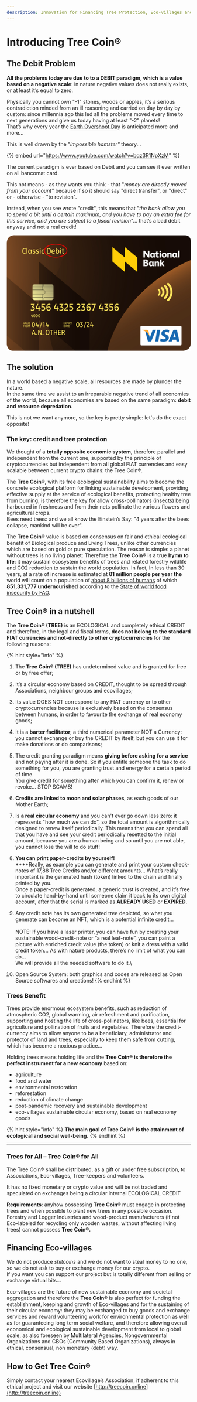 ```yaml
---
description: Innovation for Financing Tree Protection, Eco-villages and Sustainability
---
```


# Introducing Tree Coin®

## The Debit Problem

**All the problems today are due to to a DEBIT paradigm, which is a value based on a negative scale**: in nature negative values does not really exists, or at least it’s equal to zero.

Physically you cannot own "-1" stones, woods or apples, it’s a serious contradiction minded from an ill reasoning and carried on day by day by custom: since millennia ago this led all the problems moved every time to next generations and give us today having at least "-2" planets!\
That’s why every year the [Earth Overshoot Day](https://en.wikipedia.org/wiki/Earth\_Overshoot\_Day) is anticipated more and more...

This is well drawn by the "_impossible hamster"_ theory...

{% embed url="https://www.youtube.com/watch?v=bqz3R1NpXzM" %}

The current paradigm is ever based on Debit and you can see it ever written on all bancomat card.

This not means - as they wants you think - that "_money are directly moved from your account"_ because if so it should say "direct transfer", or "direct" or - otherwise - "to revision".

Instead, when you see wrote "credit", this means that "_the bank allow you to spend a bit until a certain maximum, and you have to pay an extra fee for this service, and you are subject to a fiscal revision_"… that’s a bad debit anyway and not a real credit!

![Sample of a Debit card you already have in your wallet](<.gitbook/assets/immagine (1).png>)

## **The solution** <a href="#10f8" id="10f8"></a>

In a world based a negative scale, all resources are made by plunder the nature.\
In the same time we assist to an irreparable negative trend of all economies of the world, because all economies are based on the same paradigm: **debit and resource depredation**.

This is not we want anymore, so the key is pretty simple: let's do the exact opposite!

### The key: credit and tree protection

We thought of a **totally opposite economic system**, therefore parallel and independent from the current one, supported by the principle of cryptocurrencies but independent from all global FIAT currencies and easy scalable between current crypto chains: the Tree Coin®.

The **Tree Coin**®, with its free ecological sustainability aims to become the concrete ecological platform for linking sustainable development, providing effective supply at the service of ecological benefits, protecting healthy tree from burning, is therefore the key for allow cross-pollinators (insects) being harboured in freshness and from their nets pollinate the various flowers and agricultural crops.\
Bees need trees: and we all know the Einstein’s Say: "4 years after the bees collapse, mankind will be over".



The **Tree Coin®** value is based on consensus on fair and ethical ecological benefit of Biological produce and Living Trees, unlike other currencies which are based on gold or pure speculation. The reason is simple: a planet without trees is no living planet: Therefore the **Tree Coin®** is a true **hymn to life**: it may sustain ecosystem benefits of trees and related forestry wildlife and CO2 reduction to sustain the world population. In fact, In less than 30 years, at a rate of increase is estimated at **81 million people per year the** world will count on a population of [about 8 billions of humans](https://www.worldometers.info/world-population/) of which **851,331,777 undernourished** according to the [State of world food insecurity by FAO](https://www.fao.org/publications/sofi/en/).

## **Tree Coin®** in a nutshell

The **Tree Coin® (TREE)** is an ECOLOGICAL and completely ethical CREDIT and therefore, in the legal and fiscal terms, **does not belong to the standard FIAT currencies and not-directly to other cryptocurrencies** for the following reasons:

{% hint style="info" %}
1. The **Tree Coin® (TREE)** has undetermined value and is granted for free or by free offer;
2. It’s a circular economy based on CREDIT, thought to be spread through Associations, neighbour groups and ecovillages;
3. Its value DOES NOT correspond to any FIAT currency or to other cryptocurrencies because is exclusively based on the consensus between humans, in order to favourite the exchange of real economy goods;
4. It is a **barter facilitator**, a third numerical parameter NOT a Currency: you cannot exchange or buy the CREDIT by itself, but you can use it for make donations or do comparisons;
5. The credit granting paradigm means **giving before asking for a service** and not paying after it is done. So if you entitle someone the task to do something for you, you are granting trust and energy for a certain period of time.\
   You give credit for something after which you can confirm it, renew or revoke... STOP SCAMS!
6. **Credits are linked to moon and solar phases**, as each goods of our Mother Earth;
7. Is **a real circular economy** and you can't ever go down less zero: it represents "how much we can do", so the total amount is algorithmically designed to renew itself periodically. This means that you can spend all that you have and see your credit periodically resetted to the initial amount, because you are a human being and so until you are not able, you cannot lose the will to do stuff!
8. **You can print paper-credits by yourself!**\
   ****Really, as example you can generate and print your custom check-notes of 17,88 Tree Credits and/or different amounts… What’s really important is the generated hash (token) linked to the chain and finally printed by you.\
   Once a paper-credit is generated, a generic trust is created, and it’s free to circulate hand-by-hand until someone claim it back to its own digital account, after that the serial is marked as **ALREADY USED** or **EXPIRED**.
9. Any credit note has its own generated tree depicted, so what you generate can become an NFT, which is a potential infinite credit...\
   \
   NOTE: If you have a laser printer, you can have fun by creating your sustainable wood-credit-note or “a real leaf-note”, you can paint a picture with enriched credit value (the token) or knit a dress with a valid credit token… As with nature products, there’s no limit of what you can do…\
   We will provide all the needed software to do it.\

10. Open Source System: both graphics and codes are released as Open Source softwares and creations!
{% endhint %}



### Trees Benefit

Trees provide enormous ecosystem benefits, such as reduction of atmospheric CO2, global warming, air refreshment and purification, supporting and hosting the life of cross-pollinators, like bees, essential for agriculture and pollination of fruits and vegetables. Therefore the credit-currency aims to allow anyone to be a beneficiary, administrator and protector of land and trees, especially to keep them safe from cutting, which has become a noxious practice...

Holding trees means holding life and the **Tree Coin® is therefore the perfect instrument for a new economy** based on:

* agriculture
* food and water
* environmental restoration
* reforestation
* reduction of climate change
* post-pandemic recovery and sustainable development
* eco-villages sustainable circular economy, based on real economy goods



{% hint style="info" %}
**The main goal of Tree Coin® is the attainment of ecological and social well-being.**
{% endhint %}

****

### Trees for All – Tree Coin® for All

The Tree Coin® shall be distributed, as a gift or under free subscription, to Associations, Eco-villages, Tree-keepers and volunteers.

It has no fixed monetary or crypto value and will be not traded and speculated on exchanges being a circular internal ECOLOGICAL CREDIT

**Requirements**: anyhow possessing **Tree Coin®** must engage in protecting trees and when possible to plant new trees in any possible occasion. Forestry and Logger Industries and wood-product manufacturers (if not Eco-labeled for recycling only wooden wastes, without affecting living trees) cannot possess **Tree Coin®.**

## Financing Eco-villages

We do not produce _shitcoins_ and we do not want to steal money to no one, so we do not ask to buy or exchange money for our crypto.\
If you want you can support our project but is totally different from selling or exchange virtual bits...

Eco-villages are the future of new sustainable economy and societal aggregation and therefore the **Tree Coin®** is also perfect for funding the establishment, keeping and growth of Eco-villages and for the sustaining of their circular economy: they may be exchanged to buy goods and exchange services and reward volunteering work for environmental protection as well as for guaranteeing long term social welfare, and therefore allowing overall economical and ecological sustainable development from local to global scale, as also foreseen by Multilateral Agencies, Nongovernmental Organizations and CBOs (Community Based Organizations), always in ethical, consensual, non monetary (debt) way.

## How to Get Tree Coin®

Simply contact your nearest Ecovillage’s Association, if adherent to this ethical project and visit our website [http://treecoin.online](http://treecoin.online)
